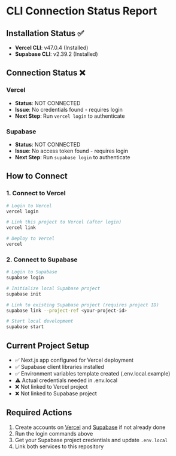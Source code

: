 # CLI Connection Status Report

## Installation Status ✅
- **Vercel CLI**: v47.0.4 (Installed)
- **Supabase CLI**: v2.39.2 (Installed)

## Connection Status ❌
### Vercel
- **Status**: NOT CONNECTED
- **Issue**: No credentials found - requires login
- **Next Step**: Run `vercel login` to authenticate

### Supabase  
- **Status**: NOT CONNECTED
- **Issue**: No access token found - requires login
- **Next Step**: Run `supabase login` to authenticate

## How to Connect

### 1. Connect to Vercel
```bash
# Login to Vercel
vercel login

# Link this project to Vercel (after login)
vercel link

# Deploy to Vercel
vercel
```

### 2. Connect to Supabase
```bash
# Login to Supabase
supabase login

# Initialize local Supabase project
supabase init

# Link to existing Supabase project (requires project ID)
supabase link --project-ref <your-project-id>

# Start local development
supabase start
```

## Current Project Setup
- ✅ Next.js app configured for Vercel deployment
- ✅ Supabase client libraries installed
- ✅ Environment variables template created (.env.local.example)
- ⚠️ Actual credentials needed in .env.local
- ❌ Not linked to Vercel project
- ❌ Not linked to Supabase project

## Required Actions
1. Create accounts on [Vercel](https://vercel.com) and [Supabase](https://supabase.com) if not already done
2. Run the login commands above
3. Get your Supabase project credentials and update `.env.local`
4. Link both services to this repository